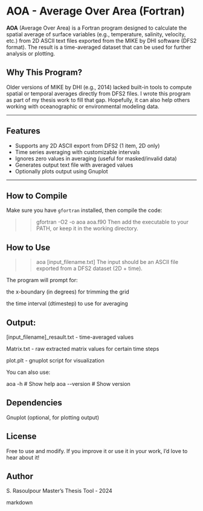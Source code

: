 # AOA - Average Over Area (Fortran)

**AOA** (Average Over Area) is a Fortran program designed to calculate the spatial average of surface variables (e.g., temperature, salinity, velocity, etc.) from 2D ASCII text files exported from the MIKE by DHI software (DFS2 format). The result is a time-averaged dataset that can be used for further analysis or plotting.

## Why This Program?

Older versions of MIKE by DHI (e.g., 2014) lacked built-in tools to compute spatial or temporal averages directly from DFS2 files. I wrote this program as part of my thesis work to fill that gap. Hopefully, it can also help others working with oceanographic or environmental modeling data.

---

## Features

- Supports any 2D ASCII export from DFS2 (1 item, 2D only)
- Time series averaging with customizable intervals
- Ignores zero values in averaging (useful for masked/invalid data)
- Generates output text file with averaged values
- Optionally plots output using Gnuplot

---

## How to Compile

Make sure you have `gfortran` installed, then compile the code:

>> gfortran -O2 -o aoa aoa.f90
Then add the executable to your PATH, or keep it in the working directory.

## How to Use

>> aoa [input_filename.txt]
The input should be an ASCII file exported from a DFS2 dataset (2D + time).

The program will prompt for:

the x-boundary (in degrees) for trimming the grid

the time interval (dtimestep) to use for averaging

## Output:

[input_filename]_resault.txt - time-averaged values

Matrix.txt - raw extracted matrix values for certain time steps

plot.plt - gnuplot script for visualization

You can also use:

aoa -h         # Show help
aoa --version  # Show version


## Dependencies
Gnuplot (optional, for plotting output)

## License
Free to use and modify. If you improve it or use it in your work, I’d love to hear about it!

## Author
S. Rasoulpour
Master’s Thesis Tool - 2024

markdown
